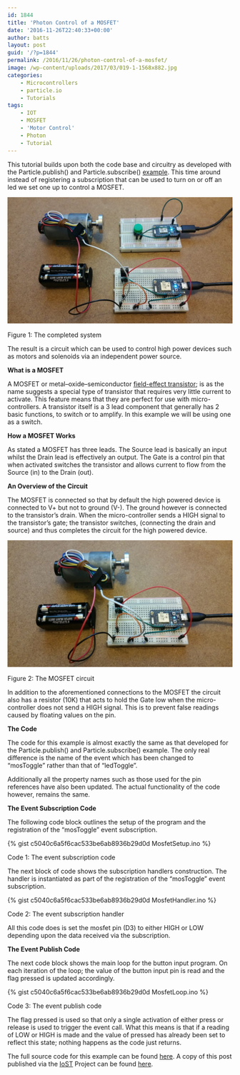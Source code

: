 ```yaml
---
id: 1844
title: 'Photon Control of a MOSFET'
date: '2016-11-26T22:40:33+00:00'
author: batts
layout: post
guid: '/?p=1844'
permalink: /2016/11/26/photon-control-of-a-mosfet/
image: /wp-content/uploads/2017/03/019-1-1568x882.jpg
categories:
    - Microcontrollers
    - particle.io
    - Tutorials
tags:
    - IOT
    - MOSFET
    - 'Motor Control'
    - Photon
    - Tutorial
---
```


This tutorial builds upon both the code base and circuitry as developed with the Particle.publish() and Particle.subscribe() [example](/blog/photon-publish-and-subscription-events/). This time around instead of registering a subscription that can be used to turn on or off an led we set one up to control a MOSFET.

[![](/wp-content/uploads/2017/03/017-1024x576.jpg)](http://localhost:81/wordpress/wp-content/uploads/2017/03/017-1.jpg)

<span class="caption">Figure 1: The completed system</span>

The result is a circuit which can be used to control high power devices such as motors and solenoids via an independent power source.

**What is a MOSFET**

A MOSFET or metal–oxide–semiconductor [field-effect transistor](https://en.wikipedia.org/wiki/Field-effect_transistor); is as the name suggests a special type of transistor that requires very little current to activate. This feature means that they are perfect for use with micro-controllers. A transistor itself is a 3 lead component that generally has 2 basic functions, to switch or to amplify. In this example we will be using one as a switch.

**How a MOSFET Works**

As stated a MOSFET has three leads. The Source lead is basically an input whilst the Drain lead is effectively an output. The Gate is a control pin that when activated switches the transistor and allows current to flow from the Source (in) to the Drain (out).

**An Overview of the Circuit**

The MOSFET is connected so that by default the high powered device is connected to V+ but not to ground (V-). The ground however is connected to the transistor’s drain. When the micro-controller sends a HIGH signal to the transistor’s gate; the transistor switches, (connecting the drain and source) and thus completes the circuit for the high powered device.

[![](/wp-content/uploads/2017/03/019-1024x576.jpg)](http://localhost:81/wordpress/wp-content/uploads/2017/03/019-1.jpg)

<span class="caption">Figure 2: The MOSFET circuit</span>

In addition to the aforementioned connections to the MOSFET the circuit also has a resistor (10K) that acts to hold the Gate low when the micro-controller does not send a HIGH signal. This is to prevent false readings caused by floating values on the pin.

**The Code**

The code for this example is almost exactly the same as that developed for the Particle.publish() and Particle.subscribe() example. The only real difference is the name of the event which has been changed to “mosToggle” rather than that of “ledToggle”.

Additionally all the property names such as those used for the pin references have also been updated. The actual functionality of the code however, remains the same.

**The Event Subscription Code**

The following code block outlines the setup of the program and the registration of the “mosToggle” event subscription.

{% gist c5040c6a5f6cac533be6ab8936b29d0d MosfetSetup.ino %}

<span class="caption">Code 1: The event subscription code</span>

The next block of code shows the subscription handlers construction. The handler is instantiated as part of the registration of the “mosToggle” event subscription.

{% gist c5040c6a5f6cac533be6ab8936b29d0d MosfetHandler.ino %}

<span class="caption">Code 2: The event subscription handler</span>

All this code does is set the mosfet pin (D3) to either HIGH or LOW depending upon the data received via the subscription.

**The Event Publish Code**

The next code block shows the main loop for the button input program. On each iteration of the loop; the value of the button input pin is read and the flag pressed is updated accordingly.

{% gist c5040c6a5f6cac533be6ab8936b29d0d MosfetLoop.ino %}

<span class="caption">Code 3: The event publish code</span>

The flag pressed is used so that only a single activation of either press or release is used to trigger the event call. What this means is that if a reading of LOW or HIGH is made and the value of pressed has already been set to reflect this state; nothing happens as the code just returns.

The full source code for this example can be found [here](https://gist.github.com/dyadica/c5040c6a5f6cac533be6ab8936b29d0d). A copy of this post published via the [IoST](http://aninternetofsoftthings.com) Project can be found [here](http://aninternetofsoftthings.com/blog/photon-control-of-a-mosfet/).
